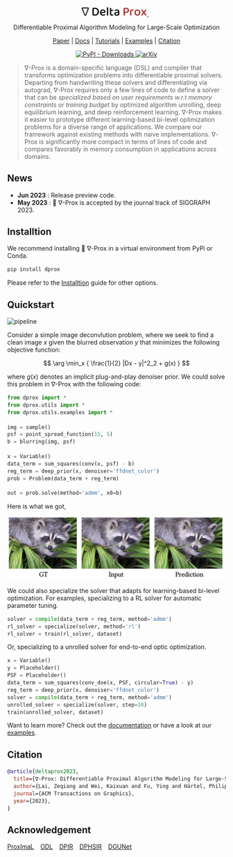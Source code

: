 <p align="center">
<a href="https://light.princeton.edu/publication/delta_prox/">
    <img src="docs/source/_static/logo.svg" alt="" width="30%">
<!--     <img src="https://github.com/princeton-computational-imaging/Delta-Prox/assets/26198430/9c4d10a2-7d15-4f25-83b7-c94b442a8347" alt="" width="30%"> -->
    </a> &ensp; 
</p>



<p align="center">
Differentiable Proximal Algorithm Modeling for Large-Scale Optimization
</p>

<p align="center">
<!-- <a href="">Project Page</a> | -->
<a href="#">Paper</a> |
<a href="https://deltaprox.readthedocs.io/">Docs</a> |
<a href="https://github.com/Zeqiang-Lai/DeltaProx/tree/master/tutorials">Tutorials</a> |
<a href="https://github.com/Zeqiang-Lai/DeltaProx/tree/master/examples">Examples</a> |
<a href="https://github.com/Zeqiang-Lai/DeltaProx#citation">Citation</a> 
</p>

<p align="center">
    <a href="[https://pypi.org/project/dprox/](https://pypi.org/project/dprox/)">
        <img alt="PyPI - Downloads" src="https://img.shields.io/pypi/v/dprox">
    </a>
    <a href="[https://pypi.org/project/auto-gptq/](https://arxiv.org/abs/2207.02849)">
        <img alt="arXiv" src="https://img.shields.io/badge/arXiv-2207.02489-b31b1b.svg">
    </a>
</p>

<!-- <a href="https://pypi.org/project/dprox/">![Version](https://img.shields.io/pypi/v/dprox)</a> -->
<!-- <a href="https://arxiv.org/abs/2207.02849">![arXiv](https://img.shields.io/badge/arXiv-2207.02489-b31b1b.svg)</a> -->



> $\nabla$-Prox is a domain-specific language (DSL) and compiler that transforms optimization problems into differentiable proximal solvers. Departing from handwriting these solvers and differentiating via autograd, $\nabla$-Prox requires only a few lines of code to define a solver that can be *specialized based on user requirements w.r.t memory constraints or training budget* by optimized algorithm unrolling, deep equilibrium learning, and deep reinforcement learning. $\nabla$-Prox makes it easier to prototype different learning-based bi-level optimization problems for a diverse range of applications. We compare our framework against existing methods with naive implementations. $\nabla$-Prox is significantly more compact in terms of lines of code and compares favorably in memory consumption in applications across domains.

## News


- **Jun 2023** :  Release preview code.
- **May 2023** : 🎉 $\nabla$-Prox is accepted by the journal track of SIGGRAPH 2023.

## Installtion

We recommend installing 🍕 $\nabla$-Prox in a virtual environment from PyPi or Conda.

```bash
pip install dprox
```

Please refer to the [Installtion]() guide for other options.

## Quickstart
![pipeline](https://github.com/princeton-computational-imaging/Delta-Prox/assets/26198430/544a0972-f911-4976-8228-a5aa6de319c8)


Consider a simple image deconvlution problem, where we seek to find a clean image $x$ given the blurred observation $y$ that minimizes the following objective function:

$$
\arg \min_x { \frac{1}{2} |Dx - y|^2_2 + g(x) }
$$

where $g(x)$ denotes an implicit plug-and-play denoiser prior. We could solve this problem in ∇-Prox with the following code: 

```python
from dprox import *
from dprox.utils import *
from dprox.utils.examples import *

img = sample()
psf = point_spread_function(15, 5)
b = blurring(img, psf)

x = Variable()
data_term = sum_squares(conv(x, psf) - b)
reg_term = deep_prior(x, denoiser='ffdnet_color')
prob = Problem(data_term + reg_term)

out = prob.solve(method='admm', x0=b)
```

Here is what we got,

<img src="docs/source/_static/image/example_deconv.png" width="500" />

We could also specialize the solver that adapts for learning-based bi-level optimization. 
For examples, specializing to a RL solver for automatic parameter tuning.

```python
solver = compile(data_term + reg_term, method='admm')
rl_solver = specialize(solver, method='rl')
rl_solver = train(rl_solver, dataset)
```

Or, specializing to a unrolled solver for end-to-end optic optimization.

```python
x = Variable()
y = Placeholder()
PSF = Placeholder()
data_term = sum_squares(conv_doe(x, PSF, circular=True) - y)
reg_term = deep_prior(x, denoiser='ffdnet_color')
solver = compile(data_term + reg_term, method='admm')
unrolled_solver = specialize(solver, step=10)
train(unrolled_solver, dataset)
```

Want to learn more? Check out the [documentation]() or have a look at our [examples]().

## Citation

```bibtex
@article{deltaprox2023,
  title={∇-Prox: Differentiable Proximal Algorithm Modeling for Large-Scale Optimization},
  author={Lai, Zeqiang and Wei, Kaixuan and Fu, Ying and Härtel, Philipp and Heide, Felix},
  journal={ACM Transactions on Graphics},
  year={2023},
}
```

## Acknowledgement

[ProxImaL](https://github.com/comp-imaging/ProxImaL) &ensp; [ODL](https://github.com/odlgroup/odl) &ensp; [DPIR](https://github.com/cszn/DPIR) &ensp; [DPHSIR](https://github.com/Zeqiang-Lai/DPHSIR) &ensp; [DGUNet](https://github.com/MC-E/Deep-Generalized-Unfolding-Networks-for-Image-Restoration)
